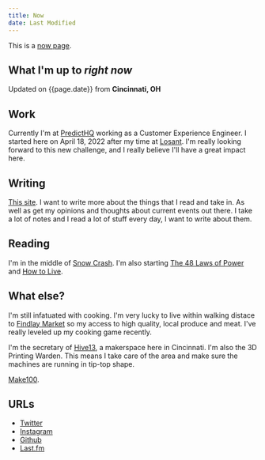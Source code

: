 ```yaml
---
title: Now
date: Last Modified
---
```


This is a [now page](https://nownownow.com/about).

## What I'm up to _right now_

Updated on {{page.date}} from **Cincinnati, OH**

## Work

Currently I'm at [PredictHQ](https://www.predicthq.com/) working as a Customer Experience Engineer. I started here on April 18, 2022 after my time at [Losant](https://www.losant.com). I'm really looking forward to this new challenge, and I really believe I'll have a great impact here. 

## Writing

[This site](https://github.com/hhheath/pw4). I want to write more about the things that I read and take in. As well as get my opinions and thoughts about current events out there. I take a lot of notes and I read a lot of stuff every day, I want to write about them. 

## Reading

I'm in the middle of [Snow Crash](https://www.goodreads.com/book/show/40651883-snow-crash). I'm also starting [The 48 Laws of Power](https://www.goodreads.com/book/show/1303.The_48_Laws_of_Power) and [How to Live](https://sive.rs/h). 

## What else?

I'm still infatuated with cooking. I'm very lucky to live within walking distace to [Findlay Market](https://www.findlaymarket.org/) so my access to high quality, local produce and meat. I've really leveled up my cooking game recently. 

I'm the secretary of [Hive13](https://www.hive13.org), a makerspace here in Cincinnati. I'm also the 3D Printing Warden. This means I take care of the area and make sure the machines are running in tip-top shape. 

[Make100](/posts/make100/). 

## URLs

- [Twitter](https://twitter.com/hhheath_)
- [Instagram](https://instagram.com/hhheath_)
- [Github](https://github.com/hhheath)
- [Last.fm](https://www.last.fm/user/cloolis)
